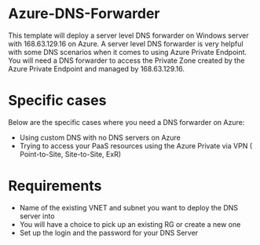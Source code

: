 # Azure-DNS-Forwarder

This template will deploy a server level DNS forwarder on Windows server with 168.63.129.16 on Azure. 
A server level DNS forwarder is very helpful with some DNS scenarios when it comes to using Azure Private Endpoint.
You will need a DNS forwarder to access the Private Zone created by the Azure Private Endpoint and managed by 168.63.129.16.

# Specific cases

Below are the specific cases where you need a DNS forwarder on Azure:
- Using custom DNS with no DNS servers on Azure
- Trying to access your PaaS resources using the Azure Private via VPN ( Point-to-Site, Site-to-Site, ExR)

# Requirements

- Name of the existing VNET and subnet you want to deploy the DNS server into
- You will have a choice to pick up an existing RG or create a new one
- Set up the login and the password for your DNS Server
